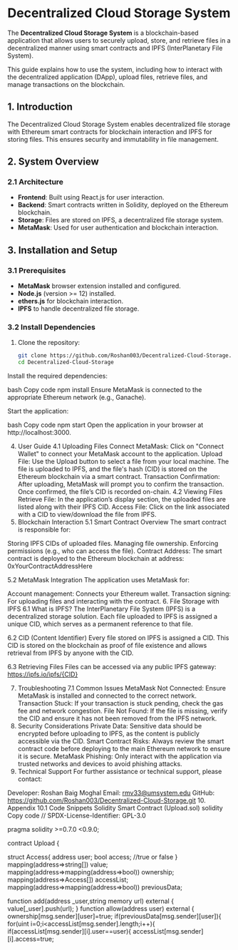 # Decentralized Cloud Storage System

The **Decentralized Cloud Storage System** is a blockchain-based application that allows users to securely upload, store, and retrieve files in a decentralized manner using smart contracts and IPFS (InterPlanetary File System).

This guide explains how to use the system, including how to interact with the decentralized application (DApp), upload files, retrieve files, and manage transactions on the blockchain.

## 1. Introduction

The Decentralized Cloud Storage System enables decentralized file storage with Ethereum smart contracts for blockchain interaction and IPFS for storing files. This ensures security and immutability in file management.

## 2. System Overview

### 2.1 Architecture

- **Frontend**: Built using React.js for user interaction.
- **Backend**: Smart contracts written in Solidity, deployed on the Ethereum blockchain.
- **Storage**: Files are stored on IPFS, a decentralized file storage system.
- **MetaMask**: Used for user authentication and blockchain interaction.

## 3. Installation and Setup

### 3.1 Prerequisites

- **MetaMask** browser extension installed and configured.
- **Node.js** (version >= 12) installed.
- **ethers.js** for blockchain interaction.
- **IPFS** to handle decentralized file storage.

### 3.2 Install Dependencies

1. Clone the repository:
   ```bash
   git clone https://github.com/Roshan003/Decentralized-Cloud-Storage.git
   cd Decentralized-Cloud-Storage
Install the required dependencies:

bash
Copy code
npm install
Ensure MetaMask is connected to the appropriate Ethereum network (e.g., Ganache).

Start the application:

bash
Copy code
npm start
Open the application in your browser at http://localhost:3000.

4. User Guide
4.1 Uploading Files
Connect MetaMask: Click on "Connect Wallet" to connect your MetaMask account to the application.
Upload File: Use the Upload button to select a file from your local machine. The file is uploaded to IPFS, and the file's hash (CID) is stored on the Ethereum blockchain via a smart contract.
Transaction Confirmation: After uploading, MetaMask will prompt you to confirm the transaction. Once confirmed, the file’s CID is recorded on-chain.
4.2 Viewing Files
Retrieve File: In the application’s display section, the uploaded files are listed along with their IPFS CID.
Access File: Click on the link associated with a CID to view/download the file from IPFS.
5. Blockchain Interaction
5.1 Smart Contract Overview
The smart contract is responsible for:

Storing IPFS CIDs of uploaded files.
Managing file ownership.
Enforcing permissions (e.g., who can access the file).
Contract Address: The smart contract is deployed to the Ethereum blockchain at address:
0xYourContractAddressHere

5.2 MetaMask Integration
The application uses MetaMask for:

Account management: Connects your Ethereum wallet.
Transaction signing: For uploading files and interacting with the contract.
6. File Storage with IPFS
6.1 What is IPFS?
The InterPlanetary File System (IPFS) is a decentralized storage solution. Each file uploaded to IPFS is assigned a unique CID, which serves as a permanent reference to that file.

6.2 CID (Content Identifier)
Every file stored on IPFS is assigned a CID. This CID is stored on the blockchain as proof of file existence and allows retrieval from IPFS by anyone with the CID.

6.3 Retrieving Files
Files can be accessed via any public IPFS gateway:
https://ipfs.io/ipfs/{CID}

7. Troubleshooting
7.1 Common Issues
MetaMask Not Connected: Ensure MetaMask is installed and connected to the correct network.
Transaction Stuck: If your transaction is stuck pending, check the gas fee and network congestion.
File Not Found: If the file is missing, verify the CID and ensure it has not been removed from the IPFS network.
8. Security Considerations
Private Data: Sensitive data should be encrypted before uploading to IPFS, as the content is publicly accessible via the CID.
Smart Contract Risks: Always review the smart contract code before deploying to the main Ethereum network to ensure it is secure.
MetaMask Phishing: Only interact with the application via trusted networks and devices to avoid phishing attacks.
9. Technical Support
For further assistance or technical support, please contact:

Developer: Roshan Baig Moghal
Email: rmv33@umsystem.edu
GitHub: https://github.com/Roshan003/Decentralized-Cloud-Storage.git
10. Appendix
10.1 Code Snippets
Solidity Smart Contract (Upload.sol)
solidity
Copy code
// SPDX-License-Identifier: GPL-3.0

pragma solidity >=0.7.0 <0.9.0;

contract Upload {
  
  struct Access{
     address user; 
     bool access; //true or false
  }
  mapping(address=>string[]) value;
  mapping(address=>mapping(address=>bool)) ownership;
  mapping(address=>Access[]) accessList;
  mapping(address=>mapping(address=>bool)) previousData;

  function add(address _user,string memory url) external {
      value[_user].push(url);
  }
  function allow(address user) external {
      ownership[msg.sender][user]=true; 
      if(previousData[msg.sender][user]){
         for(uint i=0;i<accessList[msg.sender].length;i++){
             if(accessList[msg.sender][i].user==user){
                  accessList[msg.sender][i].access=true; 

